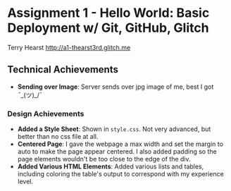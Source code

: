 Assignment 1 - Hello World: Basic Deployment w/ Git, GitHub, Glitch
===

Terry Hearst
http://a1-thearst3rd.glitch.me

## Technical Achievements
- **Sending over Image**: Server sends over jpg image of me, best I got ¯\_(ツ)_/¯

### Design Achievements
- **Added a Style Sheet**: Shown in `style.css`. Not very advanced, but better than no css file at all.
- **Centered Page**: I gave the webpage a max width and set the margin to auto to make the page appear centered. I also added padding so the page elements wouldn't be too close to the edge of the div.
- **Added Various HTML Elements**: Added various lists and tables, including coloring the table's output to correspond with my experience level.
